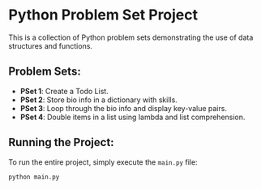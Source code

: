 # Python Problem Set Project

This is a collection of Python problem sets demonstrating the use of data structures and functions.

## Problem Sets:
- **PSet 1**: Create a Todo List.
- **PSet 2**: Store bio info in a dictionary with skills.
- **PSet 3**: Loop through the bio info and display key-value pairs.
- **PSet 4**: Double items in a list using lambda and list comprehension.

## Running the Project:
To run the entire project, simply execute the `main.py` file:

```bash
python main.py
